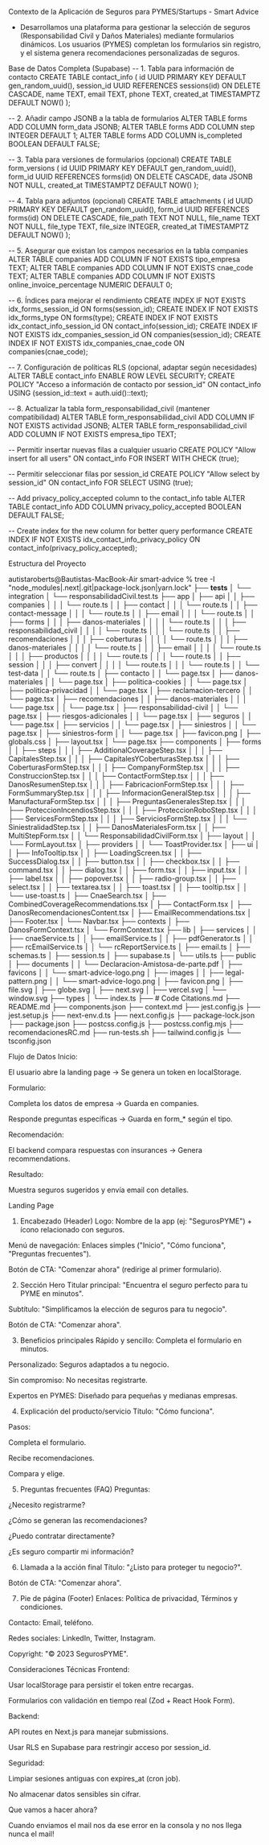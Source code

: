 Contexto de la Aplicación de Seguros para PYMES/Startups - Smart Advice

- Desarrollamos una plataforma para gestionar la selección de seguros (Responsabilidad Civil y Daños Materiales) mediante formularios dinámicos. Los usuarios (PYMES) completan los formularios sin registro, y el sistema genera recomendaciones personalizadas de seguros.

Base de Datos Completa (Supabase)
-- 1. Tabla para información de contacto
CREATE TABLE contact_info (
id UUID PRIMARY KEY DEFAULT gen_random_uuid(),
session_id UUID REFERENCES sessions(id) ON DELETE CASCADE,
name TEXT,
email TEXT,
phone TEXT,
created_at TIMESTAMPTZ DEFAULT NOW()
);

-- 2. Añadir campo JSONB a la tabla de formularios
ALTER TABLE forms ADD COLUMN form_data JSONB;
ALTER TABLE forms ADD COLUMN step INTEGER DEFAULT 1;
ALTER TABLE forms ADD COLUMN is_completed BOOLEAN DEFAULT FALSE;

-- 3. Tabla para versiones de formularios (opcional)
CREATE TABLE form_versions (
id UUID PRIMARY KEY DEFAULT gen_random_uuid(),
form_id UUID REFERENCES forms(id) ON DELETE CASCADE,
data JSONB NOT NULL,
created_at TIMESTAMPTZ DEFAULT NOW()
);

-- 4. Tabla para adjuntos (opcional)
CREATE TABLE attachments (
id UUID PRIMARY KEY DEFAULT gen_random_uuid(),
form_id UUID REFERENCES forms(id) ON DELETE CASCADE,
file_path TEXT NOT NULL,
file_name TEXT NOT NULL,
file_type TEXT,
file_size INTEGER,
created_at TIMESTAMPTZ DEFAULT NOW()
);

-- 5. Asegurar que existan los campos necesarios en la tabla companies
ALTER TABLE companies ADD COLUMN IF NOT EXISTS tipo_empresa TEXT;
ALTER TABLE companies ADD COLUMN IF NOT EXISTS cnae_code TEXT;
ALTER TABLE companies ADD COLUMN IF NOT EXISTS online_invoice_percentage NUMERIC DEFAULT 0;

-- 6. Índices para mejorar el rendimiento
CREATE INDEX IF NOT EXISTS idx_forms_session_id ON forms(session_id);
CREATE INDEX IF NOT EXISTS idx_forms_type ON forms(type);
CREATE INDEX IF NOT EXISTS idx_contact_info_session_id ON contact_info(session_id);
CREATE INDEX IF NOT EXISTS idx_companies_session_id ON companies(session_id);
CREATE INDEX IF NOT EXISTS idx_companies_cnae_code ON companies(cnae_code);

-- 7. Configuración de políticas RLS (opcional, adaptar según necesidades)
ALTER TABLE contact_info ENABLE ROW LEVEL SECURITY;
CREATE POLICY "Acceso a información de contacto por session_id" ON contact_info
USING (session_id::text = auth.uid()::text);

-- 8. Actualizar la tabla form_responsabilidad_civil (mantener compatibilidad)
ALTER TABLE form_responsabilidad_civil ADD COLUMN IF NOT EXISTS actividad JSONB;
ALTER TABLE form_responsabilidad_civil ADD COLUMN IF NOT EXISTS empresa_tipo TEXT;

-- Permitir insertar nuevas filas a cualquier usuario
CREATE POLICY "Allow insert for all users" ON contact_info
FOR INSERT WITH CHECK (true);

-- Permitir seleccionar filas por session_id
CREATE POLICY "Allow select by session_id" ON contact_info
FOR SELECT USING (true);

-- Add privacy_policy_accepted column to the contact_info table
ALTER TABLE contact_info
ADD COLUMN privacy_policy_accepted BOOLEAN DEFAULT FALSE;

-- Create index for the new column for better query performance
CREATE INDEX IF NOT EXISTS idx_contact_info_privacy_policy ON contact_info(privacy_policy_accepted);

Estructura del Proyecto

autistaroberts@Bautistas-MacBook-Air smart-advice % tree -I "node_modules|.next|.git|package-lock.json|yarn.lock"
├── **tests**
│ └── integration
│ └── responsabilidadCivil.test.ts
├── app
│ ├── api
│ │ ├── companies
│ │ │ └── route.ts
│ │ ├── contact
│ │ │ └── route.ts
│ │ ├── contact-message
│ │ │ └── route.ts
│ │ ├── email
│ │ │ └── route.ts
│ │ ├── forms
│ │ │ ├── danos-materiales
│ │ │ │ └── route.ts
│ │ │ ├── responsabilidad_civil
│ │ │ │ └── route.ts
│ │ │ └── route.ts
│ │ ├── recomendaciones
│ │ │ ├── coberturas
│ │ │ │ └── route.ts
│ │ │ ├── danos-materiales
│ │ │ │ └── route.ts
│ │ │ ├── email
│ │ │ │ └── route.ts
│ │ │ ├── productos
│ │ │ │ └── route.ts
│ │ │ └── route.ts
│ │ ├── session
│ │ │ ├── convert
│ │ │ │ └── route.ts
│ │ │ └── route.ts
│ │ └── test-data
│ │ └── route.ts
│ ├── contacto
│ │ └── page.tsx
│ ├── danos-materiales
│ │ └── page.tsx
│ ├── politica-cookies
│ │ └── page.tsx
│ ├── politica-privacidad
│ │ └── page.tsx
│ ├── reclamacion-tercero
│ │ └── page.tsx
│ ├── recomendaciones
│ │ ├── danos-materiales
│ │ │ └── page.tsx
│ │ └── page.tsx
│ ├── responsabilidad-civil
│ │ └── page.tsx
│ ├── riesgos-adicionales
│ │ └── page.tsx
│ ├── seguros
│ │ └── page.tsx
│ ├── servicios
│ │ └── page.tsx
│ ├── siniestros
│ │ └── page.tsx
│ ├── siniestros-form
│ │ └── page.tsx
│ ├── favicon.png
│ ├── globals.css
│ ├── layout.tsx
│ └── page.tsx
├── components
│ ├── forms
│ │ ├── steps
│ │ │ ├── AdditionalCoverageStep.tsx
│ │ │ ├── CapitalesStep.tsx
│ │ │ ├── CapitalesYCoberturasStep.tsx
│ │ │ ├── CoberturasFormStep.tsx
│ │ │ ├── CompanyFormStep.tsx
│ │ │ ├── ConstruccionStep.tsx
│ │ │ ├── ContactFormStep.tsx
│ │ │ ├── DanosResumenStep.tsx
│ │ │ ├── FabricacionFormStep.tsx
│ │ │ ├── FormSummaryStep.tsx
│ │ │ ├── InformacionGeneralStep.tsx
│ │ │ ├── ManufacturaFormStep.tsx
│ │ │ ├── PreguntasGeneralesStep.tsx
│ │ │ ├── ProteccionIncendiosStep.tsx
│ │ │ ├── ProteccionRoboStep.tsx
│ │ │ ├── ServicesFormStep.tsx
│ │ │ ├── ServiciosFormStep.tsx
│ │ │ └── SiniestralidadStep.tsx
│ │ ├── DanosMaterialesForm.tsx
│ │ ├── MultiStepForm.tsx
│ │ └── ResponsabilidadCivilForm.tsx
│ ├── layout
│ │ └── FormLayout.tsx
│ ├── providers
│ │ └── ToastProvider.tsx
│ ├── ui
│ │ ├── InfoTooltip.tsx
│ │ ├── LoadingScreen.tsx
│ │ ├── SuccessDialog.tsx
│ │ ├── button.tsx
│ │ ├── checkbox.tsx
│ │ ├── command.tsx
│ │ ├── dialog.tsx
│ │ ├── form.tsx
│ │ ├── input.tsx
│ │ ├── label.tsx
│ │ ├── popover.tsx
│ │ ├── radio-group.tsx
│ │ ├── select.tsx
│ │ ├── textarea.tsx
│ │ ├── toast.tsx
│ │ ├── tooltip.tsx
│ │ └── use-toast.ts
│ ├── CnaeSearch.tsx
│ ├── CombinedCoverageRecommendations.tsx
│ ├── ContactForm.tsx
│ ├── DanosRecomendacionesContent.tsx
│ ├── EmailRecommendations.tsx
│ ├── Footer.tsx
│ └── Navbar.tsx
├── contexts
│ ├── DanosFormContext.tsx
│ └── FormContext.tsx
├── lib
│ ├── services
│ │ ├── cnaeService.ts
│ │ ├── emailService.ts
│ │ ├── pdfGenerator.ts
│ │ ├── rcEmailService.ts
│ │ └── rcReportService.ts
│ ├── email.ts
│ ├── schemas.ts
│ ├── session.ts
│ ├── supabase.ts
│ └── utils.ts
├── public
│ ├── documents
│ │ └── Declaracion-Amistosa-de-parte.pdf
│ ├── favicons
│ │ └── smart-advice-logo.png
│ ├── images
│ │ ├── legal-pattern.png
│ │ └── smart-advice-logo.png
│ ├── favicon.png
│ ├── file.svg
│ ├── globe.svg
│ ├── next.svg
│ ├── vercel.svg
│ └── window.svg
├── types
│ └── index.ts
├── # Code Citations.md
├── README.md
├── components.json
├── context.md
├── jest.config.js
├── jest.setup.js
├── next-env.d.ts
├── next.config.js
├── package-lock.json
├── package.json
├── postcss.config.js
├── postcss.config.mjs
├── recomendacionesRC.md
├── run-tests.sh
├── tailwind.config.js
└── tsconfig.json

Flujo de Datos
Inicio:

El usuario abre la landing page → Se genera un token en localStorage.

Formulario:

Completa los datos de empresa → Guarda en companies.

Responde preguntas específicas → Guarda en form\_\* según el tipo.

Recomendación:

El backend compara respuestas con insurances → Genera recommendations.

Resultado:

Muestra seguros sugeridos y envía email con detalles.

Landing Page

1. Encabezado (Header)
   Logo: Nombre de la app (ej: "SegurosPYME") + ícono relacionado con seguros.

Menú de navegación: Enlaces simples ("Inicio", "Cómo funciona", "Preguntas frecuentes").

Botón de CTA: "Comenzar ahora" (redirige al primer formulario).

2. Sección Hero
   Titular principal: "Encuentra el seguro perfecto para tu PYME en minutos".

Subtítulo: "Simplificamos la elección de seguros para tu negocio".

Botón de CTA: "Comenzar ahora".

3. Beneficios principales
   Rápido y sencillo: Completa el formulario en minutos.

Personalizado: Seguros adaptados a tu negocio.

Sin compromiso: No necesitas registrarte.

Expertos en PYMES: Diseñado para pequeñas y medianas empresas.

4. Explicación del producto/servicio
   Título: "Cómo funciona".

Pasos:

Completa el formulario.

Recibe recomendaciones.

Compara y elige.

5. Preguntas frecuentes (FAQ)
   Preguntas:

¿Necesito registrarme?

¿Cómo se generan las recomendaciones?

¿Puedo contratar directamente?

¿Es seguro compartir mi información?

6. Llamada a la acción final
   Título: "¿Listo para proteger tu negocio?".

Botón de CTA: "Comenzar ahora".

7. Pie de página (Footer)
   Enlaces: Política de privacidad, Términos y condiciones.

Contacto: Email, teléfono.

Redes sociales: LinkedIn, Twitter, Instagram.

Copyright: "© 2023 SegurosPYME".

Consideraciones Técnicas
Frontend:

Usar localStorage para persistir el token entre recargas.

Formularios con validación en tiempo real (Zod + React Hook Form).

Backend:

API routes en Next.js para manejar submissions.

Usar RLS en Supabase para restringir acceso por session_id.

Seguridad:

Limpiar sesiones antiguas con expires_at (cron job).

No almacenar datos sensibles sin cifrar.

Que vamos a hacer ahora?

Cuando enviamos el mail nos da ese error en la consola y no nos llega nunca el mail!
